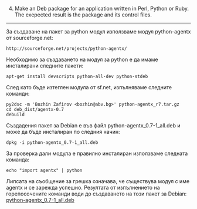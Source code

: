 4. Make an Deb package for an application written in Perl, Python or Ruby. The exepected result is the package and its control files.
-------------------------------------------------------------------------------------------------------------------------------------

За създаване на пакет за python модул използваме модул python-agentx от sourceforge.net:

	http://sourceforge.net/projects/python-agentx/

Необходимо за създаването на модул за python е да имаме инсталирани следните пакети:

	apt-get install devscripts python-all-dev python-stdeb

След като бъде изтеглен модула от sf.net, изпълняваме следните команди:

	py2dsc -m 'Bozhin Zafirov <bozhin@abv.bg>' python-agentx_r7.tar.gz
	cd deb_dist/agentx-0.7
	debuild

Създадения пакет за Debian е във файл python-agentx_0.7-1_all.deb и може да бъде инсталиран по следния начин:

	dpkg -i python-agentx_0.7-1_all.deb

За проверка дали модула е правилно инсталиран използваме следната команда:

	echo "import agentx" | python

Липсата на съобщение за грешка означава, че съществува модул с име agentx и се зарежда успешно.
Резултата от изпълнението на горепосочените команди води до създаването на този пакет за Debian: [python-agentx_0.7-1_all.deb](https://github.com/phalaaxx/homework/blob/master/python-agentx_0.7-1_all.deb?raw=true "python-agentx_0.7-1_all.deb")
